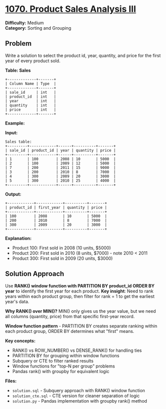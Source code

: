 # [1070. Product Sales Analysis III](https://leetcode.com/problems/product-sales-analysis-iii/)

**Difficulty:** Medium  
**Category:** Sorting and Grouping

## Problem

Write a solution to select the product id, year, quantity, and price for the first year of every product sold.

**Table: Sales**
```
+-------------+-------+
| Column Name | Type  |
+-------------+-------+
| sale_id     | int   |
| product_id  | int   |
| year        | int   |
| quantity    | int   |
| price       | int   |
+-------------+-------+
```

**Example:**

**Input:**
```
Sales table:
+---------+------------+------+----------+-------+
| sale_id | product_id | year | quantity | price |
+---------+------------+------+----------+-------+
| 1       | 100        | 2008 | 10       | 5000  |
| 2       | 100        | 2009 | 12       | 5000  |
| 7       | 200        | 2011 | 15       | 9000  |
| 3       | 200        | 2010 | 8        | 7000  |
| 4       | 300        | 2009 | 20       | 3000  |
| 5       | 300        | 2010 | 25       | 4000  |
+---------+------------+------+----------+-------+
```

**Output:**
```
+------------+------------+----------+-------+
| product_id | first_year | quantity | price |
+------------+------------+----------+-------+
| 100        | 2008       | 10       | 5000  |
| 200        | 2010       | 8        | 7000  |
| 300        | 2009       | 20       | 3000  |
+------------+------------+----------+-------+
```

**Explanation:**
- Product 100: First sold in 2008 (10 units, $5000)
- Product 200: First sold in 2010 (8 units, $7000) - note 2010 < 2011  
- Product 300: First sold in 2009 (20 units, $3000)

## Solution Approach

Use **RANK() window function with PARTITION BY product_id ORDER BY year** to identify the first year for each product. **Key insight**: Need to rank years within each product group, then filter for rank = 1 to get the earliest year's data.

**Why RANK() over MIN()?** MIN() only gives us the year value, but we need all columns (quantity, price) from that specific first-year record.

**Window function pattern** - PARTITION BY creates separate ranking within each product group, ORDER BY determines what "first" means.

**Key concepts:**
- RANK() vs ROW_NUMBER() vs DENSE_RANK() for handling ties
- PARTITION BY for grouping within window functions  
- Subquery or CTE to filter ranked results
- Window functions for "top-N per group" problems
- Pandas rank() with groupby for equivalent logic

**Files:**
- `solution.sql` - Subquery approach with RANK() window function
- `solution_cte.sql` - CTE version for cleaner separation of logic
- `solution.py` - Pandas implementation with groupby rank() method